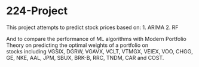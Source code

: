 # 224-Project

This project attempts to predict stock prices based on:
    1. ARIMA
    2. RF
    
    
And to compare the performance of ML algorithms with Modern Portfolio Theory on predicting the optimal weights of a portfolio on  
stocks including VGSIX, DGRW, VGAVX, VCLT, VTMGX, VEIEX, VOO, CHGG, GE, NKE, AAL, JPM, SBUX, BRK-B, RRC, TNDM, CAR and COST.
